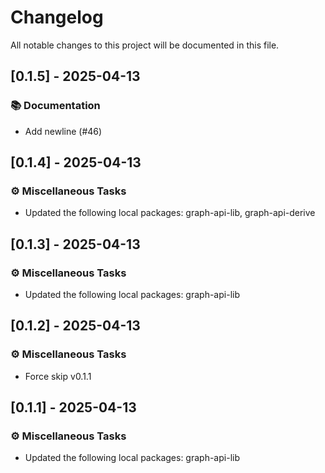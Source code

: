 # Changelog

All notable changes to this project will be documented in this file.

## [0.1.5] - 2025-04-13

### 📚 Documentation

- Add newline (#46)


## [0.1.4] - 2025-04-13

### ⚙️ Miscellaneous Tasks

- Updated the following local packages: graph-api-lib, graph-api-derive


## [0.1.3] - 2025-04-13

### ⚙️ Miscellaneous Tasks

- Updated the following local packages: graph-api-lib


## [0.1.2] - 2025-04-13

### ⚙️ Miscellaneous Tasks

- Force skip v0.1.1

<!-- generated by git-cliff -->
## [0.1.1] - 2025-04-13

### ⚙️ Miscellaneous Tasks

- Updated the following local packages: graph-api-lib

<!-- generated by git-cliff -->
